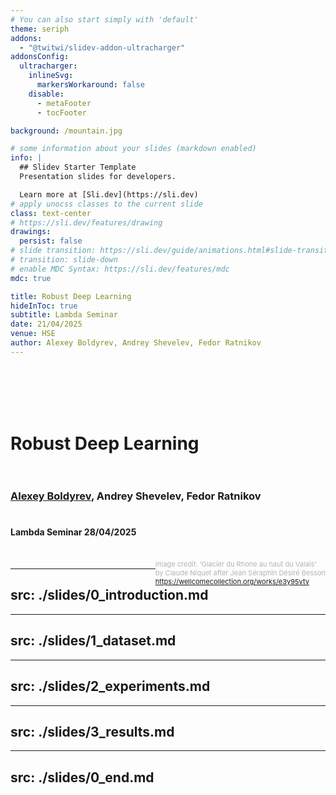 ```yaml
---
# You can also start simply with 'default'
theme: seriph
addons:
  - "@twitwi/slidev-addon-ultracharger"
addonsConfig:
  ultracharger:
    inlineSvg:
      markersWorkaround: false
    disable:
      - metaFooter
      - tocFooter

background: /mountain.jpg

# some information about your slides (markdown enabled)
info: |
  ## Slidev Starter Template
  Presentation slides for developers.

  Learn more at [Sli.dev](https://sli.dev)
# apply unocss classes to the current slide
class: text-center
# https://sli.dev/features/drawing
drawings:
  persist: false
# slide transition: https://sli.dev/guide/animations.html#slide-transitions
# transition: slide-down
# enable MDC Syntax: https://sli.dev/features/mdc
mdc: true

title: Robust Deep Learning
hideInToc: true
subtitle: Lambda Seminar
date: 21/04/2025
venue: HSE
author: Alexey Boldyrev, Andrey Shevelev, Fedor Ratnikov
---
```


<br>
<br>
<br>
<br>

# Robust Deep Learning<br><br>
### <u>Alexey Boldyrev</u>, Andrey Shevelev, Fedor Ratnikov<br><br>
#### Lambda Seminar 28/04/2025
<div>
<br>
<span style="color:#b3b3b3ff; font-size: 11px; float: right;">Image credit: ‘Glacier du Rhone au haut du Valais’<br> by Claude Niquet after Jean Séraphin Désiré Besson<br>
<a href="https://wellcomecollection.org/works/e3y95vtv">https://wellcomecollection.org/works/e3y95vtv</a>
</span>
</div>

<style>
  :deep(footer) { padding-bottom: 3em !important; }
</style>

---
src: ./slides/0_introduction.md
---

---
src: ./slides/1_dataset.md
---

---
src: ./slides/2_experiments.md
---

---
src: ./slides/3_results.md
---

---
src: ./slides/0_end.md
---
